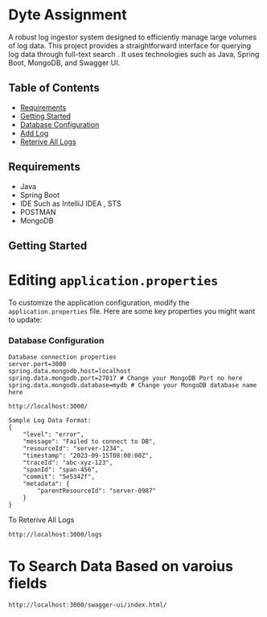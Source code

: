 # Dyte Assignment

A robust log ingestor system designed to efficiently manage large volumes of log data. This project provides a straightforward interface for querying log data through full-text search . It uses technologies such as Java, Spring Boot, MongoDB, and Swagger UI.

## Table of Contents

- [Requirements](#requirements )
- [Getting Started](#GettingStarted)
- [Database Configuration](#DatabaseConfiguration)
- [Add Log](#AddLog)
- [Reterive All Logs](#ToReteriveAllLogs)

  
## Requirements 
- Java
- Spring Boot
- IDE Such as IntelliJ IDEA , STS
- POSTMAN
- MongoDB

## Getting Started

# Editing `application.properties`

To customize the application configuration, modify the `application.properties` file. Here are some key properties you might want to update:

### Database Configuration

```properties
Database connection properties
server.port=3000
spring.data.mongodb.host=localhost
spring.data.mongodb.port=27017 # Change your MongoDB Port no here
spring.data.mongodb.database=mydb # Change your MongoDB database name here
```

``` To Add Log Data use the bellow url along with POSTMAN
http://localhost:3000/

```
```
Sample Log Data Format:
{
	"level": "error",
	"message": "Failed to connect to DB",
    "resourceId": "server-1234",
	"timestamp": "2023-09-15T08:00:00Z",
	"traceId": "abc-xyz-123",
    "spanId": "span-456",
    "commit": "5e5342f",
    "metadata": {
        "parentResourceId": "server-0987"
    }
}
```
To Reterive All Logs
```
http://localhost:3000/logs
```

# To Search Data Based on varoius fields
```
http://localhost:3000/swagger-ui/index.html/
```




